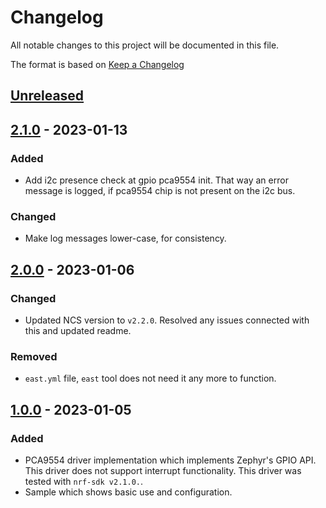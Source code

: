 # Changelog

All notable changes to this project will be documented in this file.

The format is based on [Keep a Changelog](https://keepachangelog.com/en/1.0.0/)

## [Unreleased]

## [2.1.0] - 2023-01-13

### Added

-   Add i2c presence check at gpio pca9554 init. That way an error message is 
    logged, if pca9554 chip is not present on the i2c bus.

### Changed

-   Make log messages lower-case, for consistency.

## [2.0.0] - 2023-01-06

### Changed

-   Updated NCS version to `v2.2.0`. Resolved any issues connected with this and 
    updated readme.

### Removed

-   `east.yml` file, `east` tool does not need it any more to function.

## [1.0.0] - 2023-01-05

### Added

-   PCA9554 driver implementation which implements Zephyr's GPIO API. This driver
    does not support interrupt functionality. This driver was tested with
    `nrf-sdk v2.1.0.`.
-   Sample which shows basic use and configuration.

[Unreleased]: https://github.com/IRNAS/irnas-pca9554-driver/compare/v2.1.0...HEAD

[2.1.0]: https://github.com/IRNAS/irnas-pca9554-driver/compare/v2.0.0...v2.1.0

[2.0.0]: https://github.com/IRNAS/irnas-pca9554-driver/compare/v1.0.0...v2.0.0

[1.0.0]: https://github.com/IRNAS/irnas-pca9554-driver/compare/6f7a9b66a890d6ea1cd648d72d7a67404892e5f3...v1.0.0
